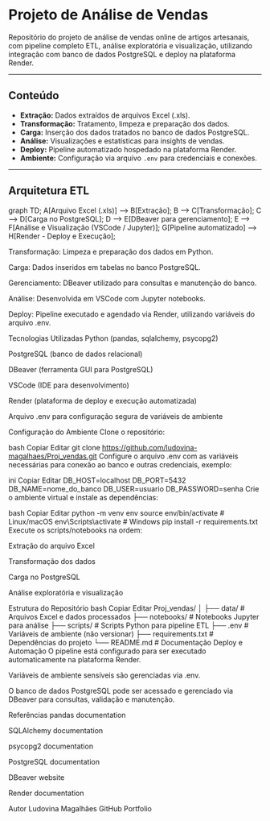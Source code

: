 # Projeto de Análise de Vendas

Repositório do projeto de análise de vendas online de artigos artesanais, com pipeline completo ETL, análise exploratória e visualização, utilizando integração com banco de dados PostgreSQL e deploy na plataforma Render.

---

## Conteúdo

- **Extração:** Dados extraídos de arquivos Excel (.xls).
- **Transformação:** Tratamento, limpeza e preparação dos dados.
- **Carga:** Inserção dos dados tratados no banco de dados PostgreSQL.
- **Análise:** Visualizações e estatísticas para insights de vendas.
- **Deploy:** Pipeline automatizado hospedado na plataforma Render.
- **Ambiente:** Configuração via arquivo `.env` para credenciais e conexões.

---

## Arquitetura ETL

graph TD;
    A[Arquivo Excel (.xls)] --> B[Extração];
    B --> C[Transformação];
    C --> D[Carga no PostgreSQL];
    D --> E[DBeaver para gerenciamento];
    E --> F[Análise e Visualização (VSCode / Jupyter)];
    G[Pipeline automatizado] --> H[Render - Deploy e Execução];


Transformação: Limpeza e preparação dos dados em Python.

Carga: Dados inseridos em tabelas no banco PostgreSQL.

Gerenciamento: DBeaver utilizado para consultas e manutenção do banco.

Análise: Desenvolvida em VSCode com Jupyter notebooks.

Deploy: Pipeline executado e agendado via Render, utilizando variáveis do arquivo .env.

Tecnologias Utilizadas
Python (pandas, sqlalchemy, psycopg2)

PostgreSQL (banco de dados relacional)

DBeaver (ferramenta GUI para PostgreSQL)

VSCode (IDE para desenvolvimento)

Render (plataforma de deploy e execução automatizada)

Arquivo .env para configuração segura de variáveis de ambiente

Configuração do Ambiente
Clone o repositório:

bash
Copiar
Editar
git clone https://github.com/ludovina-magalhaes/Proj_vendas.git
Configure o arquivo .env com as variáveis necessárias para conexão ao banco e outras credenciais, exemplo:

ini
Copiar
Editar
DB_HOST=localhost
DB_PORT=5432
DB_NAME=nome_do_banco
DB_USER=usuario
DB_PASSWORD=senha
Crie o ambiente virtual e instale as dependências:

bash
Copiar
Editar
python -m venv env
source env/bin/activate  # Linux/macOS
env\Scripts\activate     # Windows
pip install -r requirements.txt
Execute os scripts/notebooks na ordem:

Extração do arquivo Excel

Transformação dos dados

Carga no PostgreSQL

Análise exploratória e visualização

Estrutura do Repositório
bash
Copiar
Editar
Proj_vendas/
│
├── data/                 # Arquivos Excel e dados processados
├── notebooks/            # Notebooks Jupyter para análise
├── scripts/              # Scripts Python para pipeline ETL
├── .env                  # Variáveis de ambiente (não versionar)
├── requirements.txt      # Dependências do projeto
└── README.md             # Documentação
Deploy e Automação
O pipeline está configurado para ser executado automaticamente na plataforma Render.

Variáveis de ambiente sensíveis são gerenciadas via .env.

O banco de dados PostgreSQL pode ser acessado e gerenciado via DBeaver para consultas, validação e manutenção.

Referências
pandas documentation

SQLAlchemy documentation

psycopg2 documentation

PostgreSQL documentation

DBeaver website

Render documentation

Autor
Ludovina Magalhães
GitHub
Portfolio
